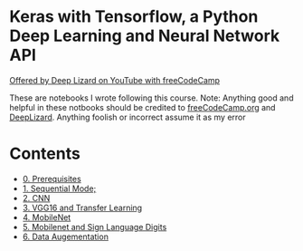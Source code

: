 # Keras with Tensorflow, a Python Deep Learning and Neural Network API
[Offered by Deep Lizard on YouTube with freeCodeCamp](https://youtu.be/qFJeN9V1ZsI)

These are notebooks I wrote following this course.
Note:
Anything good and helpful in these notbooks should be credited to [freeCodeCamp.org](https://www.freecodecamp.org/) and [DeepLizard](https://deeplizard.com/).
Anything foolish or incorrect assume it as my error

# Contents
* [0. Prerequisites](https://github.com/tajammulbasheer/keras_with_tenforflow/blob/main/0.prerequisites.ipynb)
* [1. Sequential Mode;](https://github.com/tajammulbasheer/keras_with_tenforflow/blob/main/1.sequential_model.ipynb)
* [2. CNN ](https://github.com/tajammulbasheer/keras_with_tenforflow/blob/main/3.vgg16_catvsdog.ipynb)
* [3. VGG16 and Transfer Learning](https://github.com/tajammulbasheer/keras_with_tenforflow/blob/main/4.mobile_net.ipynb)
* [4. MobileNet](https://github.com/tajammulbasheer/keras_with_tenforflow/blob/main/5.mobilenrt_sign_lang_digits.ipynb)
* [5. Mobilenet and Sign Language Digits](https://github.com/tajammulbasheer/keras_with_tenforflow/blob/main/5.mobilenrt_sign_lang_digits.ipynb)
* [6. Data Augementation](https://github.com/tajammulbasheer/keras_with_tenforflow/blob/main/6.dataaug.ipynb)
